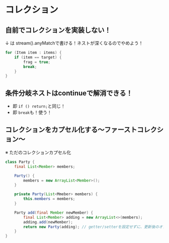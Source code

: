 # コレクション

## 自前でコレクションを実装しない！

↓ は stream().anyMatchで書ける！ネストが深くなるのでやめよう！

```java
for (Item item : items) {
    if (item == target) {
        frag = true;
        break;
    }
}
```

## 条件分岐ネストはcontinueで解消できる！

- 即 `if () return;`と同じ！
- 即 `break`も！使う！

## コレクションをカプセル化する〜ファーストコレクション〜

※ ただのコレクションカプセル化

```java
class Party {
    final List<Member> members;

    Party() {
        members = new ArrayList<Member>();
    }

    private Party(List<Mmeber> members) {
        this.members = members;
    }

    Party add(final Member newMember) {
        final List<Member> adding = new ArrayList<>(members);
        adding.add(newMember);
        return new Party(adding); // getter/setterを設定せずに、更新後のオブジェクト自体を返す！
    }
}
```
